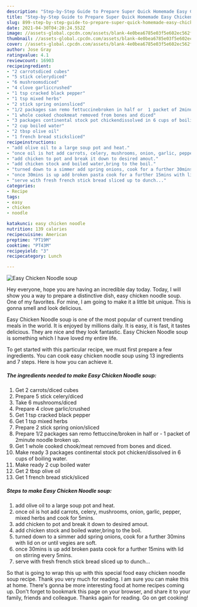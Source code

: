 ```yaml
---
description: "Step-by-Step Guide to Prepare Super Quick Homemade Easy Chicken Noodle soup"
title: "Step-by-Step Guide to Prepare Super Quick Homemade Easy Chicken Noodle soup"
slug: 899-step-by-step-guide-to-prepare-super-quick-homemade-easy-chicken-noodle-soup
date: 2021-04-30T04:20:24.552Z
image: //assets-global.cpcdn.com/assets/blank-4e0bea6785e03f5e602ec562f230caae08da540cada707380b4fe1bbebba43da.png
thumbnail: //assets-global.cpcdn.com/assets/blank-4e0bea6785e03f5e602ec562f230caae08da540cada707380b4fe1bbebba43da.png
cover: //assets-global.cpcdn.com/assets/blank-4e0bea6785e03f5e602ec562f230caae08da540cada707380b4fe1bbebba43da.png
author: Jose Gray
ratingvalue: 4.1
reviewcount: 16903
recipeingredient:
- "2 carrotsdiced cubes"
- "5 stick celerydiced"
- "6 mushroomsdiced"
- "4 clove garliccrushed"
- "1 tsp cracked black pepper"
- "1 tsp mixed herbs"
- "2 stick spring onionsliced"
- "1/2 packages san remo fettuccinebroken in half or  1 packet of 2minute noodle broken up"
- "1 whole cooked chookmeat removed from bones and diced"
- "3 packages continental stock pot chickendissolved in 6 cups of boiling water"
- "2 cup boiled water"
- "2 tbsp olive oil"
- "1 french bread sticksliced"
recipeinstructions:
- "add olive oil to a large soup pot and heat."
- "once oil is hot add carrots, celery, mushrooms, onion, garlic, pepper, mixed herbs and cook for 5mins."
- "add chicken to pot and break it down to desired amout."
- "add chicken stock and boiled water,bring to the boil."
- "turned down to a simmer add spring onions, cook for a further 30mins with lid on or until vegies are soft."
- "once 30mins is up add broken pasta cook for a further 15mins with lid on stirring every 5mins."
- "serve with fresh french stick bread sliced up to dunch..."
categories:
- Recipe
tags:
- easy
- chicken
- noodle

katakunci: easy chicken noodle 
nutrition: 139 calories
recipecuisine: American
preptime: "PT19M"
cooktime: "PT43M"
recipeyield: "3"
recipecategory: Lunch

---
```



![Easy Chicken Noodle soup](//assets-global.cpcdn.com/assets/blank-4e0bea6785e03f5e602ec562f230caae08da540cada707380b4fe1bbebba43da.png)

Hey everyone, hope you are having an incredible day today. Today, I will show you a way to prepare a distinctive dish, easy chicken noodle soup. One of my favorites. For mine, I am going to make it a little bit unique. This is gonna smell and look delicious.



Easy Chicken Noodle soup is one of the most popular of current trending meals in the world. It is enjoyed by millions daily. It is easy, it is fast, it tastes delicious. They are nice and they look fantastic. Easy Chicken Noodle soup is something which I have loved my entire life.


To get started with this particular recipe, we must first prepare a few ingredients. You can cook easy chicken noodle soup using 13 ingredients and 7 steps. Here is how you can achieve it.

<!--inarticleads1-->

##### The ingredients needed to make Easy Chicken Noodle soup:

1. Get 2 carrots/diced cubes
1. Prepare 5 stick celery/diced
1. Take 6 mushrooms/diced
1. Prepare 4 clove garlic/crushed
1. Get 1 tsp cracked black pepper
1. Get 1 tsp mixed herbs
1. Prepare 2 stick spring onion/sliced
1. Prepare 1/2 packages san remo fettuccine/broken in half or - 1 packet of 2minute noodle broken up.
1. Get 1 whole cooked chook/meat removed from bones and diced.
1. Make ready 3 packages continental stock pot chicken/dissolved in 6 cups of boiling water.
1. Make ready 2 cup boiled water
1. Get 2 tbsp olive oil
1. Get 1 french bread stick/sliced




<!--inarticleads2-->

##### Steps to make Easy Chicken Noodle soup:

1. add olive oil to a large soup pot and heat.
1. once oil is hot add carrots, celery, mushrooms, onion, garlic, pepper, mixed herbs and cook for 5mins.
1. add chicken to pot and break it down to desired amout.
1. add chicken stock and boiled water,bring to the boil.
1. turned down to a simmer add spring onions, cook for a further 30mins with lid on or until vegies are soft.
1. once 30mins is up add broken pasta cook for a further 15mins with lid on stirring every 5mins.
1. serve with fresh french stick bread sliced up to dunch...




So that is going to wrap this up with this special food easy chicken noodle soup recipe. Thank you very much for reading. I am sure you can make this at home. There's gonna be more interesting food at home recipes coming up. Don't forget to bookmark this page on your browser, and share it to your family, friends and colleague. Thanks again for reading. Go on get cooking!
